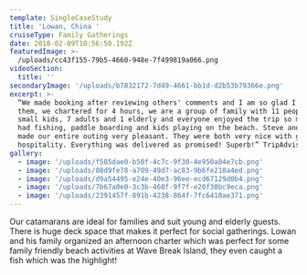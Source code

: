 ```yaml
---
template: SingleCaseStudy
title: 'Lowan, China '
cruiseType: Family Gatherings
date: 2018-02-09T10:56:50.192Z
featuredImage: >-
  /uploads/cc43f155-79b5-4660-948e-7f499819a066.png
videoSection:
  title: ''
secondaryImage: '/uploads/b7832172-7d49-4661-bb1d-d2b53b79366e.png'
excerpt: >-
  “We made booking after reviewing others' comments and I am so glad I book with
  them, we chartered for 4 hours, we are a group of family with 11 people, 3
  small kids, 7 adults and 1 elderly and everyone enjoyed the trip so much. We
  had fishing, paddle boarding and kids playing on the beach. Steve and Phoebe
  made our entire outing very pleasant. They were both very nice with great
  hospitality. Everything was delivered as promised! Superb!” TripAdvisor
gallery:
  - image: '/uploads/f585dae0-b50f-4c7c-9f30-4e950a84e7cb.png'
  - image: '/uploads/08d9fe78-a709-49d7-ac83-9b6fe218a4ed.png'
  - image: '/uploads/d9a54495-e24e-40e3-96ee-ecd67129d0b4.png'
  - image: '/uploads/7b67a0e0-3c3b-460f-9f7f-e20f30bc9eca.png'
  - image: '/uploads/2391457f-891b-4238-864f-7fc6410ae371.png'
---
```

Our catamarans are ideal for families and suit young and elderly guests. There is huge deck space that makes it perfect for social gatherings. Lowan and his family organized an afternoon charter which was perfect for some family friendly beach activities at Wave Break Island, they even caught a fish which was the highlight!
